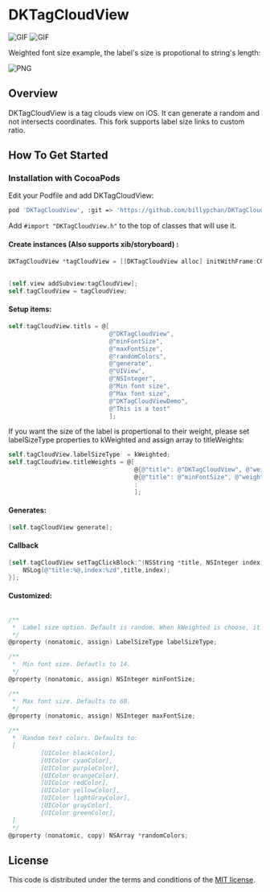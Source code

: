 # DKTagCloudView
![GIF](https://raw.githubusercontent.com/zhangao0086/DKTagCloudView/master/preview1.gif)
![GIF](https://raw.githubusercontent.com/zhangao0086/DKTagCloudView/master/preview2.gif)


Weighted font size example, the label's size is propotional to string's length:

![PNG](https://raw.githubusercontent.com/zhangao0086/DKTagCloudView/master/preview_sizeRelatedToLength.png)
## Overview
DKTagCloudView is a tag clouds view on iOS. It can generate a random and not intersects coordinates.
This fork supports label size links to custom ratio.

## How To Get Started

### Installation with CocoaPods

Edit your Podfile and add DKTagCloudView:

``` bash
pod 'DKTagCloudView', :git => 'https://github.com/billypchan/DKTagCloudView.git'
```

Add `#import "DKTagCloudView.h"` to the top of classes that will use it.  
#### Create instances (Also supports xib/storyboard) :

``` objective-c
DKTagCloudView *tagCloudView = [[DKTagCloudView alloc] initWithFrame:CGRectMake(0, 64,
                                                                                self.view.bounds.size.width,
                                                                                self.view.bounds.size.height - 64)];
[self.view addSubview:tagCloudView];
self.tagCloudView = tagCloudView;
```

#### Setup items:

``` objective-c
self.tagCloudView.titls = @[
                            @"DKTagCloudView",
                            @"minFontSize",
                            @"maxFontSize",
                            @"randomColors",
                            @"generate",
                            @"UIView",
                            @"NSInteger",
                            @"Min font size",
                            @"Max font size",
                            @"DKTagCloudViewDemo",
                            @"This is a test"
                            ];
```
If you want the size of the label is propertional to their weight, please set labelSizeType properties to kWeighted and assign  array to titleWeights:

``` objective-c
self.tagCloudView.labelSizeType  = kWeighted;
self.tagCloudView.titleWeights = @[
                                   @{@"title": @"DKTagCloudView", @"weight" : @14},
                                   @{@"title": @"minFontSize", @"weight" : @11},
                                   :
                                   ];
```

#### Generates:

``` objective-c
[self.tagCloudView generate];
```

#### Callback

``` objective-c
[self.tagCloudView setTagClickBlock:^(NSString *title, NSInteger index) {
    NSLog(@"title:%@,index:%zd",title,index);
}];
```

#### Customized:

``` objective-c

/**
 *  Label size option. Default is random. When kWeighted is choose, it will read the array from titleWeights property
 */
@property (nonatomic, assign) LabelSizeType labelSizeType;

/**
 *  Min font size. Defautls to 14.
 */
@property (nonatomic, assign) NSInteger minFontSize;

/**
 *  Max font size. Defaults to 60.
 */
@property (nonatomic, assign) NSInteger maxFontSize;

/**
 *  Random text colors. Defaults to: 
 [
         [UIColor blackColor],
         [UIColor cyanColor],
         [UIColor purpleColor],
         [UIColor orangeColor],
         [UIColor redColor],
         [UIColor yellowColor],
         [UIColor lightGrayColor],
         [UIColor grayColor],
         [UIColor greenColor],
 ]
 */
@property (nonatomic, copy) NSArray *randomColors;
```

## License
This code is distributed under the terms and conditions of the <a href="https://github.com/zhangao0086/DKTagCloudView/master/LICENSE">MIT license</a>.
